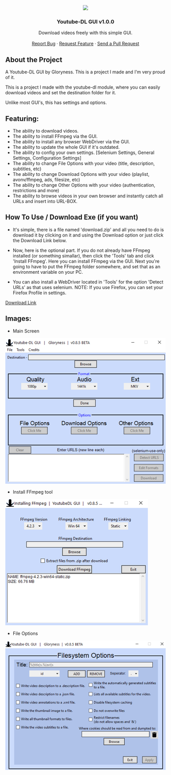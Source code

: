 <p align="center">
  <a href="download/" download="YTDL.exe"><img src="main/images/%23app.ico" /></a>
  <h3 align="center">Youtube-DL GUI v1.0.0</h3>
  <p align="center">
    Download videos freely with this simple GUI.
    <br />
    <br />
    <a href="https://github.com/Gloryness/YoutubeDL-GUI/issues">Report Bug</a>
    ·
    <a href="https://github.com/Gloryness/YoutubeDL-GUI/issues">Request Feature</a>
    ·
    <a href="https://github.com/Gloryness/YoutubeDL-GUI/pulls">Send a Pull Request</a>
  </p>
</p>

## About the Project


A Youtube-DL GUI by Gloryness. This is a project I made and I'm very proud of it. 

This is a project I made with the youtube-dl module, where you can easily download videos and set the destination folder for it.

Unlike most GUI's, this has settings and options.

## Featuring:


* The ability to download videos.
* The ability to install FFmpeg via the GUI.
* The ability to install any browser WebDriver via the GUI.
* The ability to update the whole GUI if it's outdated.
* The ability to config your own settings. [Selenium Settings, General Settings, Configuration Settings]
* The ability to change File Options with your video (title, description, subtitles, etc)
* The ability to change Download Options with your video (playlist, avonv/ffmpeg, ads, filesize, etc)
* The ability to change Other Options with your video (authentication, restrictions and more)
* The ability to browse videos in your own browser and instantly catch all URLs and insert into URL-BOX.

## How To Use / Download Exe (if you want)

- It's simple, there is a file named 'download.zip' and all you need to do is download it by clicking on it and using the Download option or just click the Download Link below.

- Now, here is the optional part. If you do not already have FFmpeg installed (or something simallar), then click the 'Tools' tab and click 'Install FFmpeg'. Here you can install FFmpeg via the GUI. Next you're going to have to put the FFmpeg folder somewhere, and set that as an environment variable on your PC.

- You can also install a WebDriver located in 'Tools' for the option 'Detect URLs' as that uses selenium. NOTE: If you use Firefox, you can set your Firefox Profile in settings.

<a href="https://github.com/Gloryness/YoutubeDL-GUI/raw/master/download.zip" download="Youtube-DL GUI.exe"> Download Link<a/>

## Images:
* Main Screen

![](main/images/%23gui.png)
* Install FFmpeg tool

![](main/images/%23gui2.png)
* File Options

![](main/images/%23gui3.png)
